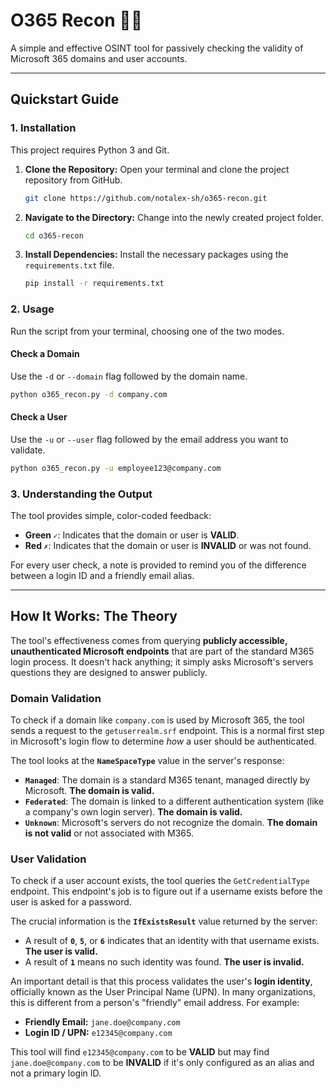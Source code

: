 # O365 Recon 🕵️‍♂️

A simple and effective OSINT tool for passively checking the validity of Microsoft 365 domains and user accounts.

---

## Quickstart Guide

### 1. Installation

This project requires Python 3 and Git.

1.  **Clone the Repository:** Open your terminal and clone the project repository from GitHub.
    ```bash
    git clone https://github.com/notalex-sh/o365-recon.git
    ```

2.  **Navigate to the Directory:** Change into the newly created project folder.
    ```bash
    cd o365-recon
    ```

3.  **Install Dependencies:** Install the necessary packages using the `requirements.txt` file.
    ```bash
    pip install -r requirements.txt
    ```

### 2. Usage

Run the script from your terminal, choosing one of the two modes.

#### Check a Domain
Use the `-d` or `--domain` flag followed by the domain name.

```bash
python o365_recon.py -d company.com
```

#### Check a User
Use the `-u` or `--user` flag followed by the email address you want to validate.

```bash
python o365_recon.py -u employee123@company.com
```

### 3. Understanding the Output

The tool provides simple, color-coded feedback:
* **Green `✓`**: Indicates that the domain or user is **VALID**.
* **Red `✗`**: Indicates that the domain or user is **INVALID** or was not found.

For every user check, a note is provided to remind you of the difference between a login ID and a friendly email alias.

---

## How It Works: The Theory

The tool's effectiveness comes from querying **publicly accessible, unauthenticated Microsoft endpoints** that are part of the standard M365 login process. It doesn't hack anything; it simply asks Microsoft's servers questions they are designed to answer publicly.

### Domain Validation

To check if a domain like `company.com` is used by Microsoft 365, the tool sends a request to the `getuserrealm.srf` endpoint. This is a normal first step in Microsoft's login flow to determine *how* a user should be authenticated.

The tool looks at the **`NameSpaceType`** value in the server's response:
* **`Managed`**: The domain is a standard M365 tenant, managed directly by Microsoft. **The domain is valid.**
* **`Federated`**: The domain is linked to a different authentication system (like a company's own login server). **The domain is valid.**
* **`Unknown`**: Microsoft's servers do not recognize the domain. **The domain is not valid** or not associated with M365.

### User Validation

To check if a user account exists, the tool queries the `GetCredentialType` endpoint. This endpoint's job is to figure out if a username exists before the user is asked for a password.

The crucial information is the **`IfExistsResult`** value returned by the server:
* A result of **`0`**, **`5`**, or **`6`** indicates that an identity with that username exists. **The user is valid.**
* A result of **`1`** means no such identity was found. **The user is invalid.**

An important detail is that this process validates the user's **login identity**, officially known as the User Principal Name (UPN). In many organizations, this is different from a person's "friendly" email address. For example:
* **Friendly Email:** `jane.doe@company.com`
* **Login ID / UPN:** `e12345@company.com`

This tool will find `e12345@company.com` to be **VALID** but may find `jane.doe@company.com` to be **INVALID** if it's only configured as an alias and not a primary login ID.
